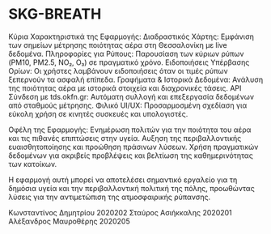 # SKG-BREATH

Κύρια Χαρακτηριστικά της Εφαρμογής:
 Διαδραστικός Χάρτης: Εμφάνιση των σημείων μέτρησης ποιότητας αέρα στη Θεσσαλονίκη με live δεδομένα.
 Πληροφορίες για Ρύπους: Παρουσίαση των κύριων ρύπων (PM10, PM2.5, NO₂, O₃) σε πραγματικό χρόνο.
 Ειδοποιήσεις Υπέρβασης Ορίων: Οι χρήστες λαμβάνουν ειδοποιήσεις όταν οι τιμές ρύπων ξεπερνούν τα ασφαλή επίπεδα.
 Γραφήματα & Ιστορικά Δεδομένα: Ανάλυση της ποιότητας αέρα με ιστορικά στοιχεία και διαχρονικές τάσεις.
 API Σύνδεση με tds.okfn.gr: Αυτόματη συλλογή και επεξεργασία δεδομένων από σταθμούς μέτρησης.
 Φιλικό UI/UX: Προσαρμοσμένη σχεδίαση για εύκολη χρήση σε κινητές συσκευές και υπολογιστές.

Οφέλη της Εφαρμογής:
Ενημέρωση πολιτών για την ποιότητα του αέρα και τις πιθανές επιπτώσεις στην υγεία.
Αυξηση της περιβαλλοντικής ευαισθητοποίησης και προώθηση πράσινων λύσεων.
Χρήση πραγματικών δεδομένων για ακριβείς προβλέψεις και βελτίωση της καθημερινότητας των κατοίκων.

Η εφαρμογή αυτή μπορεί να αποτελέσει σημαντικό εργαλείο για τη δημόσια υγεία και την περιβαλλοντική πολιτική της πόλης, προωθώντας λύσεις για την αντιμετώπιση της ατμοσφαιρικής ρύπανσης. 

Κωνσταντίνος Δημητρίου 2020202
Σταύρος Ασιήκκαλης 2020201
Αλέξανδρος Μαυροθέρης 2020205






